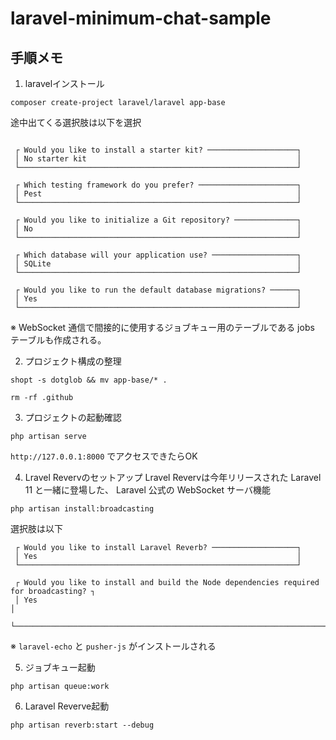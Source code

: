 # laravel-minimum-chat-sample

## 手順メモ
1. laravelインストール
```
composer create-project laravel/laravel app-base
```

途中出てくる選択肢は以下を選択
```

 ┌ Would you like to install a starter kit? ────────────────────┐
 │ No starter kit                                               │
 └──────────────────────────────────────────────────────────────┘

 ┌ Which testing framework do you prefer? ──────────────────────┐
 │ Pest                                                         │
 └──────────────────────────────────────────────────────────────┘

 ┌ Would you like to initialize a Git repository? ──────────────┐
 │ No                                                           │
 └──────────────────────────────────────────────────────────────┘
```
```
 ┌ Which database will your application use? ───────────────────┐
 │ SQLite                                                       │
 └──────────────────────────────────────────────────────────────┘

 ┌ Would you like to run the default database migrations? ──────┐
 │ Yes                                                          │
 └──────────────────────────────────────────────────────────────┘
```
※ WebSocket 通信で間接的に使用するジョブキュー用のテーブルである jobs テーブルも作成される。

2. プロジェクト構成の整理
```
shopt -s dotglob && mv app-base/* .
```
```
rm -rf .github
```

3. プロジェクトの起動確認
```
php artisan serve
```
`http://127.0.0.1:8000` でアクセスできたらOK

4. Lravel Revervのセットアップ
Lravel Revervは今年リリースされた Laravel 11 と一緒に登場した、 Laravel 公式の WebSocket サーバ機能

```
php artisan install:broadcasting
```

選択肢は以下
```
 ┌ Would you like to install Laravel Reverb? ───────────────────┐
 │ Yes                                                          │
 └──────────────────────────────────────────────────────────────┘
```
```
 ┌ Would you like to install and build the Node dependencies required for broadcasting? ┐
 │ Yes                                                                                  │
 └──────────────────────────────────────────────────────────────────────────────────────┘
```
※ `laravel-echo` と `pusher-js` がインストールされる

5. ジョブキュー起動
```
php artisan queue:work
```

6. Laravel Reverve起動
```
php artisan reverb:start --debug
```